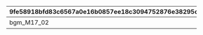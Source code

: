 |9fe58918bfd83c6567a0e16b0857ee18c3094752876e38295ca5784f6103e3c6|965c1a3be1c659c7dbd72a2edaa2306b5726079b295a4408d141c83058a20cc5|c370db6b2f6b9a896089ae83e8660183e209699de0a844139dc331812119b84b|6212b404fe0563b9ea0e9e97ef1aae4a304e1f82d69106ab2b13a163b853a2fd|88f54d02af0670577ba42a01e23d985a950bc766b73f179bf84150e1e53db109|b9e03d4e087ab303bc5a6d59eacbcae4e8e8f6c05d31f16517c292767fe24a0a|f812e2df005bc0b1ecc1b865067293a852666b01b627539f3c86074d18ecb3b7|b6f09dedf3360dba2174ab44f561801ffb51928b14b96b8cef5cefbef83d6252|8557ddda25d0740aa97a685f70564c28c74a82807e6f0e84dfd4ce11bff640da|7dfe5ef528165794f6f59329d0954905ca1d122a89eb6396aa919a5402f598df|f4321e493ad68a7453aef72e610c877b36223b81195236decafbbab9f52409ea|
| --- | --- | --- | --- | --- | --- | --- | --- | --- | --- | --- |
|bgm_M17_02|800100211|100585|0|謎の円盤来襲！|0|bgm_M17|1002001|810020011|90|100586|